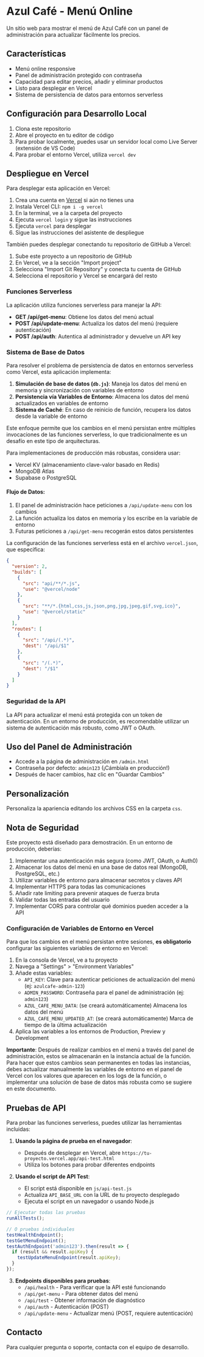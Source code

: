 # Azul Café - Menú Online

Un sitio web para mostrar el menú de Azul Café con un panel de administración para actualizar fácilmente los precios.

## Características

- Menú online responsive
- Panel de administración protegido con contraseña
- Capacidad para editar precios, añadir y eliminar productos
- Listo para desplegar en Vercel
- Sistema de persistencia de datos para entornos serverless

## Configuración para Desarrollo Local

1. Clona este repositorio
2. Abre el proyecto en tu editor de código
3. Para probar localmente, puedes usar un servidor local como Live Server (extensión de VS Code)
4. Para probar el entorno Vercel, utiliza `vercel dev`

## Despliegue en Vercel

Para desplegar esta aplicación en Vercel:

1. Crea una cuenta en [Vercel](https://vercel.com) si aún no tienes una
2. Instala Vercel CLI: `npm i -g vercel`
3. En la terminal, ve a la carpeta del proyecto
4. Ejecuta `vercel login` y sigue las instrucciones
5. Ejecuta `vercel` para desplegar
6. Sigue las instrucciones del asistente de despliegue

También puedes desplegar conectando tu repositorio de GitHub a Vercel:

1. Sube este proyecto a un repositorio de GitHub
2. En Vercel, ve a la sección "Import project"
3. Selecciona "Import Git Repository" y conecta tu cuenta de GitHub
4. Selecciona el repositorio y Vercel se encargará del resto

### Funciones Serverless

La aplicación utiliza funciones serverless para manejar la API:

- **GET /api/get-menu**: Obtiene los datos del menú actual
- **POST /api/update-menu**: Actualiza los datos del menú (requiere autenticación)
- **POST /api/auth**: Autentica al administrador y devuelve un API key

### Sistema de Base de Datos

Para resolver el problema de persistencia de datos en entornos serverless como Vercel, esta aplicación implementa:

1. **Simulación de base de datos (`db.js`)**: Maneja los datos del menú en memoria y sincronización con variables de entorno
2. **Persistencia vía Variables de Entorno**: Almacena los datos del menú actualizados en variables de entorno
3. **Sistema de Caché**: En caso de reinicio de función, recupera los datos desde la variable de entorno

Este enfoque permite que los cambios en el menú persistan entre múltiples invocaciones de las funciones serverless, lo que tradicionalmente es un desafío en este tipo de arquitecturas.

Para implementaciones de producción más robustas, considera usar:
- Vercel KV (almacenamiento clave-valor basado en Redis)
- MongoDB Atlas
- Supabase o PostgreSQL

#### Flujo de Datos:
1. El panel de administración hace peticiones a `/api/update-menu` con los cambios
2. La función actualiza los datos en memoria y los escribe en la variable de entorno
3. Futuras peticiones a `/api/get-menu` recogerán estos datos persistentes

La configuración de las funciones serverless está en el archivo `vercel.json`, que especifica:

```json
{
  "version": 2,
  "builds": [
    {
      "src": "api/**/*.js",
      "use": "@vercel/node"
    },
    {
      "src": "**/*.{html,css,js,json,png,jpg,jpeg,gif,svg,ico}",
      "use": "@vercel/static"
    }
  ],
  "routes": [
    {
      "src": "/api/(.*)",
      "dest": "/api/$1"
    },
    {
      "src": "/(.*)",
      "dest": "/$1"
    }
  ]
}
```

### Seguridad de la API

La API para actualizar el menú está protegida con un token de autenticación. En un entorno de producción, es recomendable utilizar un sistema de autenticación más robusto, como JWT o OAuth.

## Uso del Panel de Administración

- Accede a la página de administración en `/admin.html`
- Contraseña por defecto: `admin123` (¡Cámbiala en producción!)
- Después de hacer cambios, haz clic en "Guardar Cambios"

## Personalización

Personaliza la apariencia editando los archivos CSS en la carpeta `css`.

## Nota de Seguridad

Este proyecto está diseñado para demostración. En un entorno de producción, deberías:

1. Implementar una autenticación más segura (como JWT, OAuth, o Auth0)
2. Almacenar los datos del menú en una base de datos real (MongoDB, PostgreSQL, etc.)
3. Utilizar variables de entorno para almacenar secretos y claves API
4. Implementar HTTPS para todas las comunicaciones
5. Añadir rate limiting para prevenir ataques de fuerza bruta
6. Validar todas las entradas del usuario
7. Implementar CORS para controlar qué dominios pueden acceder a la API

### Configuración de Variables de Entorno en Vercel

Para que los cambios en el menú persistan entre sesiones, **es obligatorio** configurar las siguientes variables de entorno en Vercel:

1. En la consola de Vercel, ve a tu proyecto
2. Navega a "Settings" > "Environment Variables"
3. Añade estas variables:
   - `API_KEY`: Clave para autenticar peticiones de actualización del menú (ej: `azulcafe-admin-123`)
   - `ADMIN_PASSWORD`: Contraseña para el panel de administración (ej: `admin123`)
   - `AZUL_CAFE_MENU_DATA`: (se creará automáticamente) Almacena los datos del menú
   - `AZUL_CAFE_MENU_UPDATED_AT`: (se creará automáticamente) Marca de tiempo de la última actualización
4. Aplica las variables a los entornos de Production, Preview y Development

**Importante**: Después de realizar cambios en el menú a través del panel de administración, estos se almacenarán en la instancia actual de la función. Para hacer que estos cambios sean permanentes en todas las instancias, debes actualizar manualmente las variables de entorno en el panel de Vercel con los valores que aparecen en los logs de la función, o implementar una solución de base de datos más robusta como se sugiere en este documento.

## Pruebas de API

Para probar las funciones serverless, puedes utilizar las herramientas incluidas:

1. **Usando la página de prueba en el navegador**:
   - Después de desplegar en Vercel, abre `https://tu-proyecto.vercel.app/api-test.html`
   - Utiliza los botones para probar diferentes endpoints

2. **Usando el script de API Test**:
   - El script está disponible en `js/api-test.js`
   - Actualiza `API_BASE_URL` con la URL de tu proyecto desplegado
   - Ejecuta el script en un navegador o usando Node.js

```javascript
// Ejecutar todas las pruebas
runAllTests();

// O pruebas individuales
testHealthEndpoint();
testGetMenuEndpoint();
testAuthEndpoint('admin123').then(result => {
  if (result && result.apiKey) {
    testUpdateMenuEndpoint(result.apiKey);
  }
});
```

3. **Endpoints disponibles para pruebas**:
   - `/api/health` - Para verificar que la API esté funcionando
   - `/api/get-menu` - Para obtener datos del menú
   - `/api/test` - Obtener información de diagnóstico
   - `/api/auth` - Autenticación (POST)
   - `/api/update-menu` - Actualizar menú (POST, requiere autenticación)

## Contacto

Para cualquier pregunta o soporte, contacta con el equipo de desarrollo.
